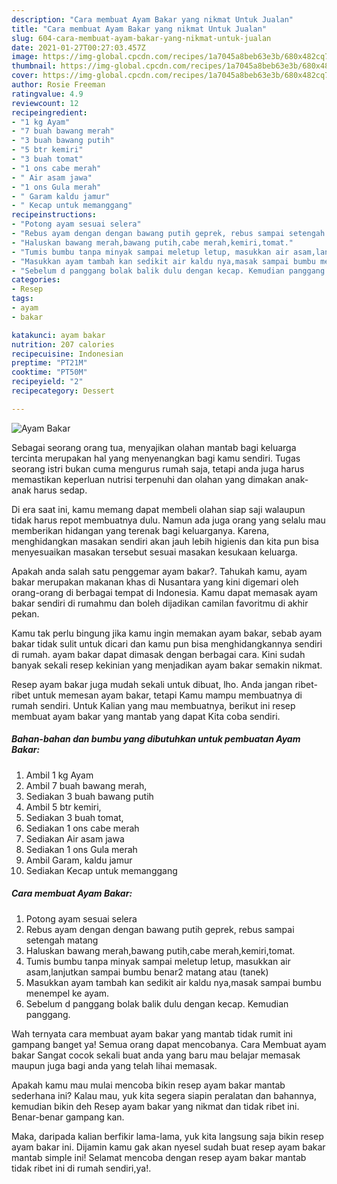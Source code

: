 ```yaml
---
description: "Cara membuat Ayam Bakar yang nikmat Untuk Jualan"
title: "Cara membuat Ayam Bakar yang nikmat Untuk Jualan"
slug: 604-cara-membuat-ayam-bakar-yang-nikmat-untuk-jualan
date: 2021-01-27T00:27:03.457Z
image: https://img-global.cpcdn.com/recipes/1a7045a8beb63e3b/680x482cq70/ayam-bakar-foto-resep-utama.jpg
thumbnail: https://img-global.cpcdn.com/recipes/1a7045a8beb63e3b/680x482cq70/ayam-bakar-foto-resep-utama.jpg
cover: https://img-global.cpcdn.com/recipes/1a7045a8beb63e3b/680x482cq70/ayam-bakar-foto-resep-utama.jpg
author: Rosie Freeman
ratingvalue: 4.9
reviewcount: 12
recipeingredient:
- "1 kg Ayam"
- "7 buah bawang merah"
- "3 buah bawang putih"
- "5 btr kemiri"
- "3 buah tomat"
- "1 ons cabe merah"
- " Air asam jawa"
- "1 ons Gula merah"
- " Garam kaldu jamur"
- " Kecap untuk memanggang"
recipeinstructions:
- "Potong ayam sesuai selera"
- "Rebus ayam dengan dengan bawang putih geprek, rebus sampai setengah matang"
- "Haluskan bawang merah,bawang putih,cabe merah,kemiri,tomat."
- "Tumis bumbu tanpa minyak sampai meletup letup, masukkan air asam,lanjutkan sampai bumbu benar2 matang atau (tanek)"
- "Masukkan ayam tambah kan sedikit air kaldu nya,masak sampai bumbu menempel ke ayam."
- "Sebelum d panggang bolak balik dulu dengan kecap. Kemudian panggang."
categories:
- Resep
tags:
- ayam
- bakar

katakunci: ayam bakar 
nutrition: 207 calories
recipecuisine: Indonesian
preptime: "PT21M"
cooktime: "PT50M"
recipeyield: "2"
recipecategory: Dessert

---
```



![Ayam Bakar](https://img-global.cpcdn.com/recipes/1a7045a8beb63e3b/680x482cq70/ayam-bakar-foto-resep-utama.jpg)

Sebagai seorang orang tua, menyajikan olahan mantab bagi keluarga tercinta merupakan hal yang menyenangkan bagi kamu sendiri. Tugas seorang istri bukan cuma mengurus rumah saja, tetapi anda juga harus memastikan keperluan nutrisi terpenuhi dan olahan yang dimakan anak-anak harus sedap.

Di era  saat ini, kamu memang dapat membeli olahan siap saji walaupun tidak harus repot membuatnya dulu. Namun ada juga orang yang selalu mau memberikan hidangan yang terenak bagi keluarganya. Karena, menghidangkan masakan sendiri akan jauh lebih higienis dan kita pun bisa menyesuaikan masakan tersebut sesuai masakan kesukaan keluarga. 



Apakah anda salah satu penggemar ayam bakar?. Tahukah kamu, ayam bakar merupakan makanan khas di Nusantara yang kini digemari oleh orang-orang di berbagai tempat di Indonesia. Kamu dapat memasak ayam bakar sendiri di rumahmu dan boleh dijadikan camilan favoritmu di akhir pekan.

Kamu tak perlu bingung jika kamu ingin memakan ayam bakar, sebab ayam bakar tidak sulit untuk dicari dan kamu pun bisa menghidangkannya sendiri di rumah. ayam bakar dapat dimasak dengan berbagai cara. Kini sudah banyak sekali resep kekinian yang menjadikan ayam bakar semakin nikmat.

Resep ayam bakar juga mudah sekali untuk dibuat, lho. Anda jangan ribet-ribet untuk memesan ayam bakar, tetapi Kamu mampu membuatnya di rumah sendiri. Untuk Kalian yang mau membuatnya, berikut ini resep membuat ayam bakar yang mantab yang dapat Kita coba sendiri.

<!--inarticleads1-->

##### Bahan-bahan dan bumbu yang dibutuhkan untuk pembuatan Ayam Bakar:

1. Ambil 1 kg Ayam
1. Ambil 7 buah bawang merah,
1. Sediakan 3 buah bawang putih
1. Ambil 5 btr kemiri,
1. Sediakan 3 buah tomat,
1. Sediakan 1 ons cabe merah
1. Sediakan  Air asam jawa
1. Sediakan 1 ons Gula merah
1. Ambil  Garam, kaldu jamur
1. Sediakan  Kecap untuk memanggang




<!--inarticleads2-->

##### Cara membuat Ayam Bakar:

1. Potong ayam sesuai selera
1. Rebus ayam dengan dengan bawang putih geprek, rebus sampai setengah matang
1. Haluskan bawang merah,bawang putih,cabe merah,kemiri,tomat.
1. Tumis bumbu tanpa minyak sampai meletup letup, masukkan air asam,lanjutkan sampai bumbu benar2 matang atau (tanek)
1. Masukkan ayam tambah kan sedikit air kaldu nya,masak sampai bumbu menempel ke ayam.
1. Sebelum d panggang bolak balik dulu dengan kecap. Kemudian panggang.




Wah ternyata cara membuat ayam bakar yang mantab tidak rumit ini gampang banget ya! Semua orang dapat mencobanya. Cara Membuat ayam bakar Sangat cocok sekali buat anda yang baru mau belajar memasak maupun juga bagi anda yang telah lihai memasak.

Apakah kamu mau mulai mencoba bikin resep ayam bakar mantab sederhana ini? Kalau mau, yuk kita segera siapin peralatan dan bahannya, kemudian bikin deh Resep ayam bakar yang nikmat dan tidak ribet ini. Benar-benar gampang kan. 

Maka, daripada kalian berfikir lama-lama, yuk kita langsung saja bikin resep ayam bakar ini. Dijamin kamu gak akan nyesel sudah buat resep ayam bakar mantab simple ini! Selamat mencoba dengan resep ayam bakar mantab tidak ribet ini di rumah sendiri,ya!.

